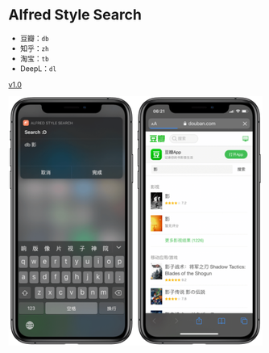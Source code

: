 # Alfred Style Search

- 豆瓣：`db`
- 知乎：`zh`
- 淘宝：`tb`
- DeepL：`dl`

[v1.0](https://www.icloud.com/shortcuts/9cc60c3d08784072a49a06df9b4dd08a)

![title](img.png)